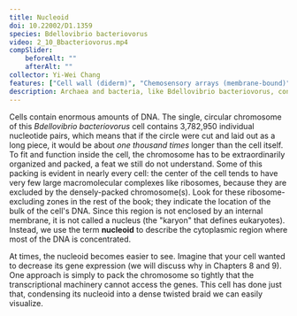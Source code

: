 ```yaml
---
title: Nucleoid
doi: 10.22002/D1.1359
species: Bdellovibrio bacteriovorus
video: 2_10_Bbacteriovorus.mp4
compSlider:
    beforeAlt: ""
    afterAlt: ""
collector: Yi-Wei Chang
features: ["Cell wall (diderm)", "Chemosensory arrays (membrane-bound)", "Flagella (sheathed)", "Flagellar motors", "Membrane (inner)", "Membrane (outer)", "Nucleoid", "Pili (Type IV)", "Ribosomes", "Unidentified structures"]
description: Archaea and bacteria, like Bdellovibrio bacteriovorus, contain huge amounts of DNA, which is packed into a concentrated region called the nucleoid.
---
```


Cells contain enormous amounts of DNA. The single, circular chromosome of this *Bdellovibrio bacteriovorus* cell contains 3,782,950 individual nucleotide pairs, which means that if the circle were cut and laid out as a long piece, it would be about *one thousand times* longer than the cell itself. To fit and function inside the cell, the chromosome has to be extraordinarily organized and packed, a feat we still do not understand. Some of this packing is evident in nearly every cell: the center of the cell tends to have very few large macromolecular complexes like ribosomes, because they are excluded by the densely-packed chromosome(s). Look for these ribosome-excluding zones in the rest of the book; they indicate the location of the bulk of the cell's DNA. Since this region is not enclosed by an internal membrane, it is not called a nucleus (the "karyon" that defines eukaryotes). Instead, we use the term **nucleoid** to describe the cytoplasmic region where most of the DNA is concentrated.

At times, the nucleoid becomes easier to see. Imagine that your cell wanted to decrease its gene expression (we will discuss why in Chapters 8 and 9). One approach is simply to pack the chromosome so tightly that the transcriptional machinery cannot access the genes. This cell has done just that, condensing its nucleoid into a dense twisted braid we can easily visualize.


